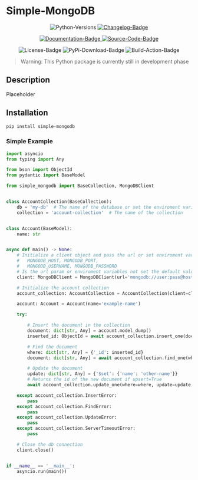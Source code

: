 # Simple-MongoDB

<p align="center">
    <img src="https://img.shields.io/badge/3.12-3b78a9?style=for-the-badge&logo=Python&logoColor=ffffff" alt="Python-Versions">
    <a href="https://github.com/Gandori/Simple-MongoDB/blob/master/CHANGELOG.md" target="_blank">
        <img src="https://img.shields.io/badge/Changelog-3b78a9?style=for-the-badge&logoColor=ffffff" alt="Changelog-Badge">
    </a>
</p>

<p align="center">
    <a href="https://github.com/Gandori/Simple-MongoDB" target="_blank">
        <img src="https://img.shields.io/badge/Documentation-ef5552?style=for-the-badge&logo=Read the Docs&logoColor=ffffff" alt="Documentation-Badge">
    </a>
    <a href="https://github.com/Gandori/Simple-MongoDB" target="_blank">
        <img src="https://img.shields.io/badge/Source_code-0953dc?style=for-the-badge&logo=Github&logoColor=fffff" alt="Source-Code-Badge">
    </a>
</p>

<p align="center">
    <img src="https://img.shields.io/github/license/Gandori/Simple-MongoDB?style=for-the-badge" alt="License-Badge">
    <img src="https://img.shields.io/pypi/dm/simple-mongodb?style=for-the-badge&label=PyPi%20" alt="PyPi-Download-Badge">
    <img src="https://img.shields.io/github/actions/workflow/status/Gandori/Simple-MongoDB/publish.yml?&style=for-the-badge&label=Build%20Action" alt="Build-Action-Badge">
</p>

> Warning: This Python package is currently still in development phase

## Description

Placeholder

## Installation

```sh
pip install simple-mongodb
```

### Simple Example

```python
import asyncio
from typing import Any

from bson import ObjectId
from pydantic import BaseModel

from simple_mongodb import BaseCollection, MongoDBClient


class AccountCollection(BaseCollection):
    db = 'my-db'  # The name of the database or set the enviroment variable MONGODB_DB
    collection = 'account-collection'  # The name of the collection


class Account(BaseModel):
    name: str


async def main() -> None:
    # Initialize a client object and pass the url or set enviroment variables
    #   MONGODB_HOST, MONGODB_PORT,
    #   MONGODB_USERNAME, MONGODB_PASSWORD
    # Is the url param or enviroment variables not set the default values are used
    client: MongoDBClient = MongoDBClient(url='mongodb://user:pass@host:27017')

    # Initialize the account collection
    account_collection: AccountCollection = AccountCollection(client=client)

    account: Account = Account(name='example-name')

    try:

        # Insert the document in the collection
        document: dict[str, Any] = account.model_dump()
        inserted_id: ObjectId = await account_collection.insert_one(document=document)

        # Find the document
        where: dict[str, Any] = {'_id': inserted_id}
        document: dict[str, Any] = await account_collection.find_one(where=where)

        # Update the document
        update: dict[str, Any] = {'$set': {'name': 'other-name'}}
        # Returns the id of the new document if upsert=True
        await account_collection.update_one(where=where, update=update, upsert=False)

    except account_collection.InsertError:
        pass
    except account_collection.FindError:
        pass
    except account_collection.UpdateError:
        pass
    except account_collection.ServerTimeoutError:
        pass

    # Close the db connection
    client.close()


if __name__ == '__main__':
    asyncio.run(main())
```

